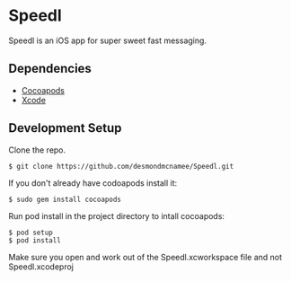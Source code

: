 # Speedl

Speedl is an iOS app for super sweet fast messaging.

## Dependencies
- [Cocoapods](https://cocoapods.org/)
- [Xcode](https://developer.apple.com/xcode/)


## Development Setup ##
Clone the repo.

    $ git clone https://github.com/desmondmcnamee/Speedl.git

If you don't already have codoapods install it:

    $ sudo gem install cocoapods
    
Run pod install in the project directory to intall cocoapods:
    
    $ pod setup
    $ pod install

Make sure you open and work out of the Speedl.xcworkspace file and not Speedl.xcodeproj
